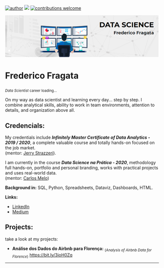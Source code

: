 [![author](https://img.shields.io/badge/author-fredtaranto-red.svg)](https://www.linkedin.com/in/fredericofragata) [![](https://img.shields.io/badge/python-3.7+-blue.svg)](https://www.python.org/downloads/release/python-365/) [![contributions welcome](https://img.shields.io/badge/contributions-welcome-brightgreen.svg?style=flat)](https://github.com/fredtaranto/data_science/issues)

<p align="center">
  <img src="banner_bio.png" >
</p>

# Frederico Fragata
<sub>*Data Scientist* career loading...</sub>

On my way as data scientist and learning every day... step by step. I combine analytical skills, ability to work in team environments, attention to details, and organization above all.

## Credencials:
My credentials include ***Infinitely Master Certificate of Data Analytics - 2019 / 2020***, a complete valuable course and totally hands-on focused on the job market. <br>(mentor: [Jerry Strazzeri](https://www.linkedin.com/in/jerrystrazzeri/)).

I am currently in the course ***Data Science na Prática - 2020***, methodology full hands-on, portfolio and personal branding, works with practical projects and uses real-world data. <br>(mentor: [Carlos Melo](https://github.com/carlosfab))

**Background in:** SQL, Python, <!--Statistical inference, -->Spreadsheets, Dataviz, Dashboards, HTML.

**Links:**
* [LinkedIn](https://www.linkedin.com/in/fredericofragata)
* [Medium](https://medium.com/@fredtaranto)


## Projects:
take a look at my projects:

* **Análise dos Dados do Airbnb para Florença:** <sub>(*Analysis of Airbnb Data for Florence*)</sub> https://bit.ly/3ioH0Zq 


<!--
* **Como usar o Histograma para Data Science:** https://bit.ly/2L2cMwy  -->


---



